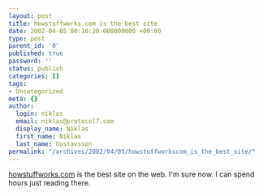 ```yaml
---
layout: post
title: howstuffworks.com is the best site
date: 2002-04-05 00:10:20.000000000 +00:00
type: post
parent_id: '0'
published: true
password: ''
status: publish
categories: []
tags:
- Uncategorized
meta: {}
author:
  login: niklas
  email: niklas@protocol7.com
  display_name: Niklas
  first_name: Niklas
  last_name: Gustavsson
permalink: "/archives/2002/04/05/howstuffworkscom_is_the_best_site/"
---
```

[howstuffworks.com](http://www.howstuffworks.com) is the best site on the web. I'm sure now. I can spend hours just reading there.

